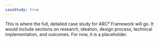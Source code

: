 ```yaml
---
caseStudy: true
---
```


This is where the full, detailed case study for ARC³ Framework will go. It would include sections on research, ideation, design process, technical implementation, and outcomes. For now, it is a placeholder.
